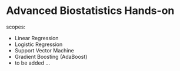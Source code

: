 # Advanced Biostatistics Hands-on

scopes:
  * Linear Regression 
  * Logistic Regression 
  * Support Vector Machine
  * Gradient Boosting (AdaBoost)
  * to be added ... 
